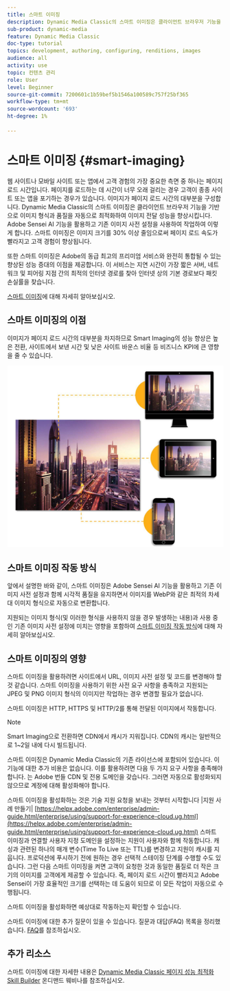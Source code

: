 ```yaml
---
title: 스마트 이미징
description: Dynamic Media Classic의 스마트 이미징은 클라이언트 브라우저 기능을 기반으로 이미지 형식과 품질을 자동으로 최적화하여 이미지 전달 성능을 향상시킵니다. Adobe Sensei AI 기능을 활용하고 기존 이미지 사전 설정을 사용하여 작업하여 이렇게 합니다. 스마트 이미징에 대해 자세히 알아보고 더 빠른 페이지 로드를 통해 더 나은 고객 경험을 제공하는 데 스마트 이미징을 사용하는 방법을 알아봅니다.
sub-product: dynamic-media
feature: Dynamic Media Classic
doc-type: tutorial
topics: development, authoring, configuring, renditions, images
audience: all
activity: use
topic: 컨텐츠 관리
role: User
level: Beginner
source-git-commit: 7200601c1b59bef5b1546a100589c757f25bf365
workflow-type: tm+mt
source-wordcount: '693'
ht-degree: 1%

---
```



# 스마트 이미징 {#smart-imaging}

웹 사이트나 모바일 사이트 또는 앱에서 고객 경험의 가장 중요한 측면 중 하나는 페이지 로드 시간입니다. 페이지를 로드하는 데 시간이 너무 오래 걸리는 경우 고객이 종종 사이트 또는 앱을 포기하는 경우가 있습니다. 이미지가 페이지 로드 시간의 대부분을 구성합니다. Dynamic Media Classic의 스마트 이미징은 클라이언트 브라우저 기능을 기반으로 이미지 형식과 품질을 자동으로 최적화하여 이미지 전달 성능을 향상시킵니다. Adobe Sensei AI 기능을 활용하고 기존 이미지 사전 설정을 사용하여 작업하여 이렇게 합니다. 스마트 이미징은 이미지 크기를 30% 이상 줄임으로써 페이지 로드 속도가 빨라지고 고객 경험이 향상됩니다.

또한 스마트 이미징은 Adobe의 동급 최고의 프리미엄 서비스와 완전히 통합될 수 있는 향상된 성능 증대의 이점을 제공합니다. 이 서비스는 지연 시간이 가장 짧은 서버, 네트워크 및 피어링 지점 간의 최적의 인터넷 경로를 찾아 인터넷 상의 기본 경로보다 패킷 손실률을 찾습니다.

[스마트 이미징](https://experienceleague.adobe.com/docs/experience-manager-64/assets/dynamic/imaging-faq.html)에 대해 자세히 알아보십시오.

## 스마트 이미징의 이점

이미지가 페이지 로드 시간의 대부분을 차지하므로 Smart Imaging의 성능 향상은 높은 전환, 사이트에서 보낸 시간 및 낮은 사이트 바운스 비율 등 비즈니스 KPI에 큰 영향을 줄 수 있습니다.

![이미지](assets/smart-imaging/smart-imaging-1.png)

## 스마트 이미징 작동 방식

앞에서 설명한 바와 같이, 스마트 이미징은 Adobe Sensei AI 기능을 활용하고 기존 이미지 사전 설정과 함께 시각적 품질을 유지하면서 이미지를 WebP와 같은 최적의 차세대 이미지 형식으로 자동으로 변환합니다.

지원되는 이미지 형식(및 이러한 형식을 사용하지 않을 경우 발생하는 내용)과 사용 중인 기존 이미지 사전 설정에 미치는 영향을 포함하여 [스마트 이미징 작동 방식](https://experienceleague.adobe.com/docs/experience-manager-64/assets/dynamic/imaging-faq.html#how-does-smart-imaging-work)에 대해 자세히 알아보십시오.

## 스마트 이미징의 영향

스마트 이미징을 활용하려면 사이트에서 URL, 이미지 사전 설정 및 코드를 변경해야 할 것 같습니다. 스마트 이미징을 사용하기 위한 사전 요구 사항을 충족하고 지원되는 JPEG 및 PNG 이미지 형식의 이미지만 작업하는 경우 변경할 필요가 없습니다.

스마트 이미징은 HTTP, HTTPS 및 HTTP/2를 통해 전달된 이미지에서 작동합니다.

>[!NOTE]
>
>Smart Imaging으로 전환하면 CDN에서 캐시가 지워집니다. CDN의 캐시는 일반적으로 1~2일 내에 다시 빌드됩니다.

스마트 이미징은 Dynamic Media Classic의 기존 라이선스에 포함되어 있습니다. 이 기능에 대한 추가 비용은 없습니다. 이를 활용하려면 다음 두 가지 요구 사항을 충족해야 합니다. 는 Adobe 번들 CDN 및 전용 도메인을 갖습니다. 그러면 자동으로 활성화되지 않으므로 계정에 대해 활성화해야 합니다.

스마트 이미징을 활성화하는 것은 기술 지원 요청을 보내는 것부터 시작합니다 |지원 사례 만들기| [https://helpx.adobe.com/enterprise/admin-guide.html/enterprise/using/support-for-experience-cloud.ug.html](https://helpx.adobe.com/enterprise/admin-guide.html/enterprise/using/support-for-experience-cloud.ug.html) 스마트 이미징과 연결할 사용자 지정 도메인을 설정하는 지원이 사용자와 함께 작동합니다. 캐싱과 관련된 하나의 매개 변수(Time To Live 또는 TTL)를 변경하고 지원이 캐시를 지웁니다. 프로덕션에 푸시하기 전에 원하는 경우 선택적 스테이징 단계를 수행할 수도 있습니다. 그런 다음 스마트 이미징을 켜면 고객이 요청한 것과 동일한 품질로 더 작은 크기의 이미지를 고객에게 제공할 수 있습니다. 즉, 페이지 로드 시간이 빨라지고 Adobe Sensei이 가장 효율적인 크기를 선택하는 데 도움이 되므로 이 모든 작업이 자동으로 수행됩니다.

스마트 이미징을 활성화하면 예상대로 작동하는지 확인할 수 있습니다.

스마트 이미징에 대한 추가 질문이 있을 수 있습니다. 질문과 대답(FAQ) 목록을 정리했습니다. [FAQ](https://experienceleague.adobe.com/docs/experience-manager-64/assets/dynamic/imaging-faq.html)를 참조하십시오.

## 추가 리소스

스마트 이미징에 대한 자세한 내용은 [Dynamic Media Classic 페이지 성능 최적화 Skill Builder](https://seminars.adobeconnect.com/pzc1gw0cihpv) 온디맨드 웨비나를 참조하십시오.
